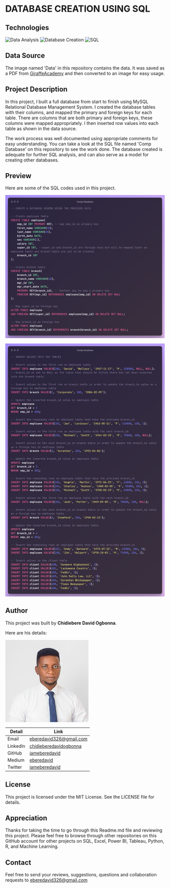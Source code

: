 # DATABASE CREATION USING SQL

## Technologies

![Data Analysis](https://img.shields.io/badge/Data-Analysis-green)
![Database Creation](https://img.shields.io/badge/Database-Creation-green)
![SQL](https://img.shields.io/badge/SQL-green)

## Data Source

The image named 'Data' in this repository contains the data. It was saved as a PDF from [GiraffeAcademy](https://www.giraffeacademy.com/databases/sql/company-database.pdf) and then converted to an image for easy usage.

## Project Description
In this project, I built a full database from start to finish using MySQL Relational Database Management System. I created the database tables with their columns, and mapped the primary and foreign keys for each table. There are columns that are both primary and foreign keys, these columns were mapped appropriately. I then inserted row values into each table as shown in the data source.

The work process was well documented using appropriate comments for easy understanding. You can take a look at the SQL file named 'Comp Database' on this repository to see the work done. The database created is adequate for further SQL analysis, and can also serve as a model for creating other databases.

## Preview

Here are some of the SQL codes used in this project.

![Preview1](Images/Preview1.png)

![Preview2](Images/Preview2.png)

## Author

This project was built by **Chidiebere David Ogbonna**.

Here are his details:

![Author](Images/Author.jpg)

| Detail | Link |
| ------ | ---- |
| Email | eberedavid326@gmail.com |
| LinkedIn | [chidieberedavidogbonna](https://www.linkedin.com/in/chidieberedavidogbonna/) |
| GitHub | [iameberedavid](https://github.com/iameberedavid) |
| Medium | [eberedavid](https://eberedavid.medium.com) |
| Twitter | [iameberedavid](https://twitter.com/iameberedavid) |

## License

This project is licensed under the MIT License. See the LICENSE file for details.

## Appreciation

Thanks for taking the time to go through this Readme.md file and reviewing this project. Please feel free to browse through other repositories on this GitHub account for other projects on SQL, Excel, Power BI, Tableau, Python, R, and Machine Learning.

## Contact

Feel free to send your reviews, suggestions, questions and collaboration requests to eberedavid326@gmail.com
